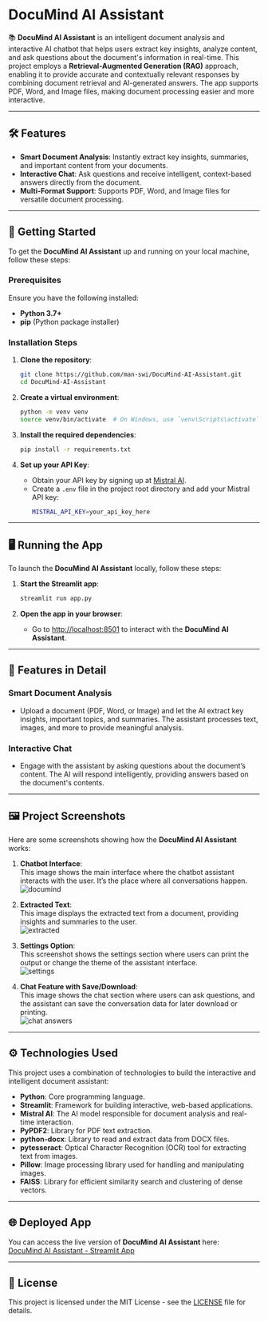 # DocuMind AI Assistant

📚 **DocuMind AI Assistant** is an intelligent document analysis and interactive AI chatbot that helps users extract key insights, analyze content, and ask questions about the document's information in real-time. This project employs a **Retrieval-Augmented Generation (RAG)** approach, enabling it to provide accurate and contextually relevant responses by combining document retrieval and AI-generated answers. The app supports PDF, Word, and Image files, making document processing easier and more interactive.

---

## 🛠 Features

- **Smart Document Analysis**: Instantly extract key insights, summaries, and important content from your documents.
- **Interactive Chat**: Ask questions and receive intelligent, context-based answers directly from the document.
- **Multi-Format Support**: Supports PDF, Word, and Image files for versatile document processing.

---

## 🚀 Getting Started

To get the **DocuMind AI Assistant** up and running on your local machine, follow these steps:

### Prerequisites

Ensure you have the following installed:
- **Python 3.7+**
- **pip** (Python package installer)

### Installation Steps

1. **Clone the repository**:
    ```bash
    git clone https://github.com/man-swi/DocuMind-AI-Assistant.git
    cd DocuMind-AI-Assistant
    ```

2. **Create a virtual environment**:
    ```bash
    python -m venv venv
    source venv/bin/activate  # On Windows, use `venv\Scripts\activate`
    ```

3. **Install the required dependencies**:
    ```bash
    pip install -r requirements.txt
    ```

4. **Set up your API Key**:
    - Obtain your API key by signing up at [Mistral AI](https://www.mistral.ai/).
    - Create a `.env` file in the project root directory and add your Mistral API key:
      ```bash
      MISTRAL_API_KEY=your_api_key_here
      ```

---

## 🖥 Running the App

To launch the **DocuMind AI Assistant** locally, follow these steps:

1. **Start the Streamlit app**:
    ```bash
    streamlit run app.py
    ```

2. **Open the app in your browser**:
    - Go to [http://localhost:8501](http://localhost:8501) to interact with the **DocuMind AI Assistant**.

---

## 📄 Features in Detail

### Smart Document Analysis
- Upload a document (PDF, Word, or Image) and let the AI extract key insights, important topics, and summaries. The assistant processes text, images, and more to provide meaningful analysis.

### Interactive Chat
- Engage with the assistant by asking questions about the document’s content. The AI will respond intelligently, providing answers based on the document's contents.

---

## 🖼 Project Screenshots

Here are some screenshots showing how the **DocuMind AI Assistant** works:

1. **Chatbot Interface**:  
   This image shows the main interface where the chatbot assistant interacts with the user. It’s the place where all conversations happen.  
   ![documind](https://github.com/user-attachments/assets/5bda6293-31ba-42d6-8cc7-5dba474ad54a)

2. **Extracted Text**:  
   This image displays the extracted text from a document, providing insights and summaries to the user.  
   ![extracted](https://github.com/user-attachments/assets/e6d548fd-8bb9-4f3d-86e6-8f35efc12e53)

3. **Settings Option**:  
   This screenshot shows the settings section where users can print the output or change the theme of the assistant interface.  
   ![settings](https://github.com/user-attachments/assets/eede0b43-3a29-4944-ae74-3a0749617c37)

4. **Chat Feature with Save/Download**:  
   This image shows the chat section where users can ask questions, and the assistant can save the conversation data for later download or printing.  
   ![chat answers](https://github.com/user-attachments/assets/6bf63eb8-4f8e-4c97-bb5a-1c9bca570ec4)

---

## ⚙️ Technologies Used

This project uses a combination of technologies to build the interactive and intelligent document assistant:

- **Python**: Core programming language.
- **Streamlit**: Framework for building interactive, web-based applications.
- **Mistral AI**: The AI model responsible for document analysis and real-time interaction.
- **PyPDF2**: Library for PDF text extraction.
- **python-docx**: Library to read and extract data from DOCX files.
- **pytesseract**: Optical Character Recognition (OCR) tool for extracting text from images.
- **Pillow**: Image processing library used for handling and manipulating images.
- **FAISS**: Library for efficient similarity search and clustering of dense vectors.

---

## 🌐 Deployed App

You can access the live version of **DocuMind AI Assistant** here:  
[DocuMind AI Assistant - Streamlit App](https://man-swi-documind-ai-assistant-app-fodyzu.streamlit.app/)

---

## 📝 License

This project is licensed under the MIT License - see the [LICENSE](LICENSE) file for details.

